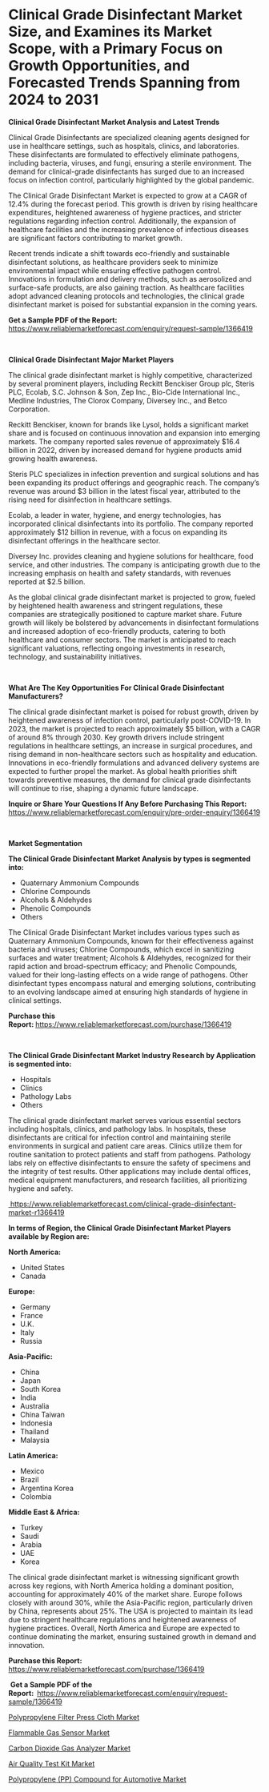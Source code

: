 <p><h1>Clinical Grade Disinfectant Market Size, and Examines its Market Scope, with a Primary Focus on Growth Opportunities, and Forecasted Trends Spanning from 2024 to 2031</h1></p><p><strong>Clinical Grade Disinfectant Market Analysis and Latest Trends</strong></p>
<p><p>Clinical Grade Disinfectants are specialized cleaning agents designed for use in healthcare settings, such as hospitals, clinics, and laboratories. These disinfectants are formulated to effectively eliminate pathogens, including bacteria, viruses, and fungi, ensuring a sterile environment. The demand for clinical-grade disinfectants has surged due to an increased focus on infection control, particularly highlighted by the global pandemic.</p><p>The Clinical Grade Disinfectant Market is expected to grow at a CAGR of 12.4% during the forecast period. This growth is driven by rising healthcare expenditures, heightened awareness of hygiene practices, and stricter regulations regarding infection control. Additionally, the expansion of healthcare facilities and the increasing prevalence of infectious diseases are significant factors contributing to market growth.</p><p>Recent trends indicate a shift towards eco-friendly and sustainable disinfectant solutions, as healthcare providers seek to minimize environmental impact while ensuring effective pathogen control. Innovations in formulation and delivery methods, such as aerosolized and surface-safe products, are also gaining traction. As healthcare facilities adopt advanced cleaning protocols and technologies, the clinical grade disinfectant market is poised for substantial expansion in the coming years.</p></p>
<p><strong>Get a Sample PDF of the Report:&nbsp;</strong> <a href="https://www.reliablemarketforecast.com/enquiry/request-sample/1366419">https://www.reliablemarketforecast.com/enquiry/request-sample/1366419</a></p>
<p>&nbsp;</p>
<p><strong>Clinical Grade Disinfectant Major Market Players</strong></p>
<p><p>The clinical grade disinfectant market is highly competitive, characterized by several prominent players, including Reckitt Benckiser Group plc, Steris PLC, Ecolab, S.C. Johnson & Son, Zep Inc., Bio-Cide International Inc., Medline Industries, The Clorox Company, Diversey Inc., and Betco Corporation. </p><p>Reckitt Benckiser, known for brands like Lysol, holds a significant market share and is focused on continuous innovation and expansion into emerging markets. The company reported sales revenue of approximately $16.4 billion in 2022, driven by increased demand for hygiene products amid growing health awareness.</p><p>Steris PLC specializes in infection prevention and surgical solutions and has been expanding its product offerings and geographic reach. The company’s revenue was around $3 billion in the latest fiscal year, attributed to the rising need for disinfection in healthcare settings.</p><p>Ecolab, a leader in water, hygiene, and energy technologies, has incorporated clinical disinfectants into its portfolio. The company reported approximately $12 billion in revenue, with a focus on expanding its disinfectant offerings in the healthcare sector.</p><p>Diversey Inc. provides cleaning and hygiene solutions for healthcare, food service, and other industries. The company is anticipating growth due to the increasing emphasis on health and safety standards, with revenues reported at $2.5 billion.</p><p>As the global clinical grade disinfectant market is projected to grow, fueled by heightened health awareness and stringent regulations, these companies are strategically positioned to capture market share. Future growth will likely be bolstered by advancements in disinfectant formulations and increased adoption of eco-friendly products, catering to both healthcare and consumer sectors. The market is anticipated to reach significant valuations, reflecting ongoing investments in research, technology, and sustainability initiatives.</p></p>
<p>&nbsp;</p>
<p><strong>What Are The Key Opportunities For Clinical Grade Disinfectant Manufacturers?</strong></p>
<p><p>The clinical grade disinfectant market is poised for robust growth, driven by heightened awareness of infection control, particularly post-COVID-19. In 2023, the market is projected to reach approximately $5 billion, with a CAGR of around 8% through 2030. Key growth drivers include stringent regulations in healthcare settings, an increase in surgical procedures, and rising demand in non-healthcare sectors such as hospitality and education. Innovations in eco-friendly formulations and advanced delivery systems are expected to further propel the market. As global health priorities shift towards preventive measures, the demand for clinical grade disinfectants will continue to rise, shaping a dynamic future landscape.</p></p>
<p><strong>Inquire or Share Your Questions If Any Before Purchasing This Report:</strong> <a href="https://www.reliablemarketforecast.com/enquiry/pre-order-enquiry/1366419">https://www.reliablemarketforecast.com/enquiry/pre-order-enquiry/1366419</a></p>
<p>&nbsp;</p>
<p><strong>Market Segmentation</strong></p>
<p><strong>The Clinical Grade Disinfectant Market Analysis by types is segmented into:</strong></p>
<p><ul><li>Quaternary Ammonium Compounds</li><li>Chlorine Compounds</li><li>Alcohols & Aldehydes</li><li>Phenolic Compounds</li><li>Others</li></ul></p>
<p><p>The Clinical Grade Disinfectant Market includes various types such as Quaternary Ammonium Compounds, known for their effectiveness against bacteria and viruses; Chlorine Compounds, which excel in sanitizing surfaces and water treatment; Alcohols & Aldehydes, recognized for their rapid action and broad-spectrum efficacy; and Phenolic Compounds, valued for their long-lasting effects on a wide range of pathogens. Other disinfectant types encompass natural and emerging solutions, contributing to an evolving landscape aimed at ensuring high standards of hygiene in clinical settings.</p></p>
<p><strong>Purchase this Report:&nbsp;</strong><a href="https://www.reliablemarketforecast.com/purchase/1366419">https://www.reliablemarketforecast.com/purchase/1366419</a></p>
<p>&nbsp;</p>
<p><strong>The Clinical Grade Disinfectant Market Industry Research by Application is segmented into:</strong></p>
<p><ul><li>Hospitals</li><li>Clinics</li><li>Pathology Labs</li><li>Others</li></ul></p>
<p><p>The clinical grade disinfectant market serves various essential sectors including hospitals, clinics, and pathology labs. In hospitals, these disinfectants are critical for infection control and maintaining sterile environments in surgical and patient care areas. Clinics utilize them for routine sanitation to protect patients and staff from pathogens. Pathology labs rely on effective disinfectants to ensure the safety of specimens and the integrity of test results. Other applications may include dental offices, medical equipment manufacturers, and research facilities, all prioritizing hygiene and safety.</p></p>
<p><a href="https://www.reliablemarketforecast.com/clinical-grade-disinfectant-market-r1366419">&nbsp;https://www.reliablemarketforecast.com/clinical-grade-disinfectant-market-r1366419</a></p>
<p><strong>In terms of Region, the Clinical Grade Disinfectant Market Players available by Region are:</strong></p>
<p>
    <p> <strong> North America: </strong>
        <ul>
            <li>United States</li>
            <li>Canada</li>
        </ul>
        </p> 
    <p> <strong> Europe: </strong>
        <ul>
            <li>Germany</li>
            <li>France</li>
            <li>U.K.</li>
            <li>Italy</li>
            <li>Russia</li>
        </ul>
        </p> 
    <p> <strong> Asia-Pacific: </strong>
        <ul>
            <li>China</li>
            <li>Japan</li>
            <li>South Korea</li>
            <li>India</li>
            <li>Australia</li>
            <li>China Taiwan</li>
            <li>Indonesia</li>
            <li>Thailand</li>
            <li>Malaysia</li>
        </ul>
        </p> 
    <p> <strong> Latin America: </strong>
        <ul>
            <li>Mexico</li>
            <li>Brazil</li>
            <li>Argentina Korea</li>
            <li>Colombia</li>
        </ul>
        </p> 
    <p> <strong> Middle East & Africa: </strong>
        <ul>
            <li>Turkey</li>
            <li>Saudi</li>
            <li>Arabia</li>
            <li>UAE</li>
            <li>Korea</li>
        </ul>
    </p>
    </p>
<p><p>The clinical grade disinfectant market is witnessing significant growth across key regions, with North America holding a dominant position, accounting for approximately 40% of the market share. Europe follows closely with around 30%, while the Asia-Pacific region, particularly driven by China, represents about 25%. The USA is projected to maintain its lead due to stringent healthcare regulations and heightened awareness of hygiene practices. Overall, North America and Europe are expected to continue dominating the market, ensuring sustained growth in demand and innovation.</p></p>
<p><strong>Purchase this Report: </strong><a href="https://www.reliablemarketforecast.com/purchase/1366419">https://www.reliablemarketforecast.com/purchase/1366419</a></p>
<p>&nbsp;<strong>Get a Sample PDF of the Report:&nbsp;&nbsp;</strong><a href="https://www.reliablemarketforecast.com/enquiry/request-sample/1366419">https://www.reliablemarketforecast.com/enquiry/request-sample/1366419</a></p>
<p><strong></strong></p>
<p><p><a href="https://issuu.com/reportprime-2/docs/polypropylene-filter-press-cloth-ma_1799afc7491ac7">Polypropylene Filter Press Cloth Market</a></p><p><a href="https://www.linkedin.com/pulse/flammable-gas-sensor-industry-forecast-market-shifts-strategic-nwrze?trackingId=iEjuTVUyQqWKLmlEX2myyQ%3D%3D">Flammable Gas Sensor Market</a></p><p><a href="https://www.linkedin.com/pulse/strategic-market-insights-navigating-global-carbon-dioxide-gas-edq8f?trackingId=ATZ%2BeKYxTcqZ7RxaMTbRxA%3D%3D">Carbon Dioxide Gas Analyzer Market</a></p><p><a href="https://www.linkedin.com/pulse/insights-air-quality-test-kit-market-size-which-expanding-147-fzr7f?trackingId=oBra19w8SGWXhRk22iHteg%3D%3D">Air Quality Test Kit Market</a></p><p><a href="https://issuu.com/reportprime-2/docs/polypropylene-pp-compound-for-autom_e1abd1a1fb23f7">Polypropylene (PP) Compound for Automotive Market</a></p></p>